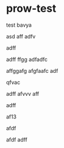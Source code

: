 # prow-test
test
bavya

asd
aff
adfv


adff

adff
ffgg
adfadfc

affggafg
afgfaafc
adf

qfvac

adff
afvvv
aff

adff


af13


afdf

afdf
adff
